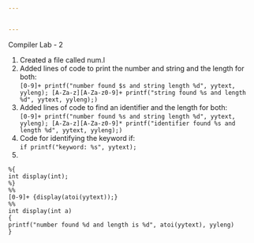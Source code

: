 ```yaml
---


---
```


<p>Compiler Lab - 2</p>
<ol>
<li>Created a file called num.l</li>
<li>Added lines of code to print the number and string and the length for both:<br>
<code>[0-9]+ printf("number found $s and string length %d", yytext, yyleng); [A-Za-z][A-Za-z0-9]+ printf("string found %s and length %d", yytext, yyleng);)</code></li>
<li>Added lines of code to find an identifier and the length for both:<br>
<code>[0-9]+ printf("number found %s and string length %d", yytext, yyleng); [A-Za-z][A-Za-z0-9]* printf("identifier found %s and length %d", yytext, yyleng);)</code></li>
<li>Code for identifying the keyword if:<br>
<code>if printf("keyword: %s", yytext);</code></li>
<li></li>
</ol>
<pre><code>%{
int display(int);
%}
%%
[0-9]+ {display(atoi(yytext));}
%%
int display(int a)
{
printf("number found %d and length is %d", atoi(yytext), yyleng)
}
</code></pre>

